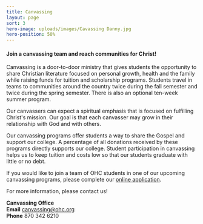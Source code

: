```yaml
---
title: Canvassing
layout: page
sort: 3
hero-image: uploads/images/Cavassing Danny.jpg
hero-position: 50%
---
```

#### Join a canvassing team and reach communities for Christ!

Canvassing is a door-to-door ministry that gives students the opportunity to share Christian 
literature focused on personal growth, health and the family while raising funds for tuition and 
scholarship programs. Students travel in teams to communities around the country twice during 
the fall semester and twice during the spring semester. There is also an optional ten-week 
summer program.

Our canvassers can expect a spiritual emphasis that is focused on fulfilling 
Christ's mission. Our goal is that each canvasser may grow in their relationship 
with God and with others.

Our canvassing programs offer students a way to share the Gospel and support our college. 
A percentage of all donations received by these programs directly supports our college. 
Student participation in canvassing helps us to keep tuition and costs low so that our 
students graduate with little or no debt.

If you would like to join a team of OHC students in one of our upcoming canvassing programs,
please complete our [online application](https://www.surveymoz.com/s/ohc-canvassing-application).

For more information, please contact us!

**Canvassing Office**  
**Email** canvassing@ohc.org  
**Phone** 870 342 6210  
